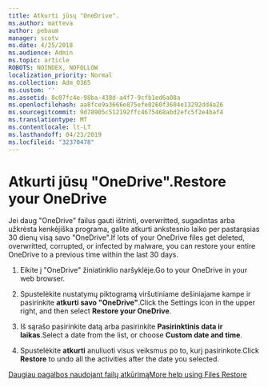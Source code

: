 ```yaml
---
title: Atkurti jūsų "OneDrive".
ms.author: matteva
author: pebaum
manager: scotv
ms.date: 4/25/2018
ms.audience: Admin
ms.topic: article
ROBOTS: NOINDEX, NOFOLLOW
localization_priority: Normal
ms.collection: Adm_O365
ms.custom: ''
ms.assetid: 8c07fc4e-98ba-438d-a4f7-9cfb1ed6a08a
ms.openlocfilehash: aa8fce9a3666e875efe0260f3604e13292dd4a26
ms.sourcegitcommit: 9d78905c512192ffc4675468abd2efc5f2e4baf4
ms.translationtype: MT
ms.contentlocale: lt-LT
ms.lasthandoff: 04/23/2019
ms.locfileid: "32370478"
---
```

# <a name="restore-your-onedrive"></a><span data-ttu-id="d7675-102">Atkurti jūsų "OneDrive".</span><span class="sxs-lookup"><span data-stu-id="d7675-102">Restore your OneDrive</span></span>

<span data-ttu-id="d7675-103">Jei daug "OneDrive" failus gauti ištrinti, overwritted, sugadintas arba užkrėsta kenkėjiška programa, galite atkurti ankstesnio laiko per pastarąsias 30 dienų visą savo "OneDrive".</span><span class="sxs-lookup"><span data-stu-id="d7675-103">If lots of your OneDrive files get deleted, overwritted, corrupted, or infected by malware, you can restore your entire OneDrive to a previous time within the last 30 days.</span></span>
  
1. <span data-ttu-id="d7675-104">Eikite į "OneDrive" žiniatinklio naršyklėje.</span><span class="sxs-lookup"><span data-stu-id="d7675-104">Go to your OneDrive in your web browser.</span></span>
    
2. <span data-ttu-id="d7675-105">Spustelėkite nustatymų piktogramą viršutiniame dešiniajame kampe ir pasirinkite **atkurti savo "OneDrive"**.</span><span class="sxs-lookup"><span data-stu-id="d7675-105">Click the Settings icon in the upper right, and then select **Restore your OneDrive**.</span></span>
    
3. <span data-ttu-id="d7675-106">Iš sąrašo pasirinkite datą arba pasirinkite **Pasirinktinis data ir laikas**.</span><span class="sxs-lookup"><span data-stu-id="d7675-106">Select a date from the list, or choose **Custom date and time**.</span></span>
    
4. <span data-ttu-id="d7675-107">Spustelėkite **atkurti** anuliuoti visus veiksmus po to, kurį pasirinkote.</span><span class="sxs-lookup"><span data-stu-id="d7675-107">Click **Restore** to undo all the activities after the date you selected.</span></span> 
    
[<span data-ttu-id="d7675-108">Daugiau pagalbos naudojant failų atkūrimą</span><span class="sxs-lookup"><span data-stu-id="d7675-108">More help using Files Restore</span></span>](https://go.microsoft.com/fwlink/?linkid=872874)
  

